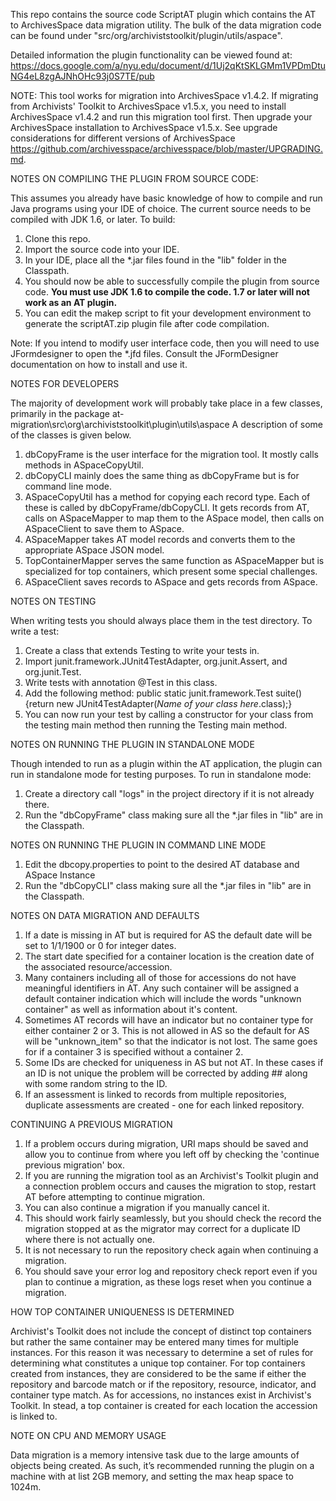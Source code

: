 This repo contains the source code ScriptAT plugin which contains the AT to ArchivesSpace data migration
utility. The bulk of the data migration code can be found under "src/org/archiviststoolkit/plugin/utils/aspace".

Detailed information the plugin functionality can be viewed found at:
https://docs.google.com/a/nyu.edu/document/d/1Uj2qKtSKLGMm1VPDmDtuNG4eL8zgAJNhOHc93j0S7TE/pub

NOTE: This tool works for migration into ArchivesSpace v1.4.2. If migrating from Archivists' Toolkit to ArchivesSpace v1.5.x, you need to install ArchivesSpace v1.4.2 and run this migration tool first.  Then upgrade your ArchivesSpace installation to ArchivesSpace v1.5.x. See upgrade considerations for different versions of ArchivesSpace https://github.com/archivesspace/archivesspace/blob/master/UPGRADING.md.

NOTES ON COMPILING THE PLUGIN FROM SOURCE CODE:

This assumes you already have basic knowledge of how to compile and run Java programs using your
IDE of choice. The current source needs to be compiled with JDK 1.6, or later. To build:

1. Clone this repo.
2. Import the source code into your IDE.
3. In your IDE, place all the *.jar files found in the "lib" folder in the Classpath.
4. You should now be able to successfully compile the plugin from source code. **You must use JDK 1.6 to compile 
   the code. 1.7 or later will not work as an AT plugin.**
5. You can edit the makep script to fit your development environment to generate the scriptAT.zip plugin
   file after code compilation.

Note: If you intend to modify user interface code, then you will need to use JFormdesigner to open
the *.jfd files. Consult the JFormDesigner documentation on how to install and use it.

NOTES FOR DEVELOPERS

The majority of development work will probably take place in a few classes, primarily in the package 
at-migration\src\org\archiviststoolkit\plugin\utils\aspace
A description of some of the classes is given below.

1. dbCopyFrame is the user interface for the migration tool. It mostly calls methods in ASpaceCopyUtil.
2. dbCopyCLI mainly does the same thing as dbCopyFrame but is for command line mode.
3. ASpaceCopyUtil has a method for copying each record type. Each of these is called by dbCopyFrame/dbCopyCLI. It 
   gets records from AT, calls on ASpaceMapper to map them to the ASpace model, then calls on ASpaceClient to save 
   them to ASpace.
4. ASpaceMapper takes AT model records and converts them to the appropriate ASpace JSON model.
5. TopContainerMapper serves the same function as ASpaceMapper but is specialized for top containers, which present 
   some special challenges.
6. ASpaceClient saves records to ASpace and gets records from ASpace.

NOTES ON TESTING

When writing tests you should always place them in the test directory. To write a test:

1. Create a class that extends Testing to write your tests in.
2. Import junit.framework.JUnit4TestAdapter, org.junit.Assert, and org.junit.Test.
3. Write tests with annotation @Test in this class.
4. Add the following method:
   public static junit.framework.Test suite() {return new JUnit4TestAdapter(*Name of your class here*.class);}
5. You can now run your test by calling a constructor for your class from the testing main method then running the 
   Testing main method.

NOTES ON RUNNING THE PLUGIN IN STANDALONE MODE

Though intended to run as a plugin within the AT application, the plugin can run in standalone
mode for testing purposes. To run in standalone mode:

1. Create a directory call "logs" in the project directory if it is not already there.
2. Run the "dbCopyFrame" class making sure all the *.jar files in "lib" are in the Classpath.


NOTES ON RUNNING THE PLUGIN IN COMMAND LINE MODE

1. Edit the dbcopy.properties to point to the desired AT database and ASpace Instance
2. Run the "dbCopyCLI" class making sure all the *.jar files in "lib" are in the Classpath.

NOTES ON DATA MIGRATION AND DEFAULTS

1. If a date is missing in AT but is required for AS the default date will be set to 1/1/1900 or 0 for integer dates.
2. The start date specified for a container location is the creation date of the associated resource/accession.
3. Many containers including all of those for accessions do not have meaningful identifiers in AT. Any such 
container will be assigned a default container indication which will include the words "unknown container" as 
well as information about it's content.
3. Sometimes AT records will have an indicator but no container type for either container 2 or 3. This is not 
allowed in AS so the default for AS will be "unknown_item" so that the indicator is not lost. The same goes for if 
a container 3 is specified without a container 2.
4. Some IDs are checked for uniqueness in AS but not AT. In these cases if an ID is not unique the problem will be 
corrected by adding ## along with some random string to the ID.
5. If an assessment is linked to records from multiple repositories, duplicate assessments are created - one for 
each linked repository.

CONTINUING A PREVIOUS MIGRATION

1. If a problem occurs during migration, URI maps should be saved and allow you to continue from where you left 
off by checking the 'continue previous migration' box.
2. If you are running the migration tool as an Archivist's Toolkit plugin and a connection problem occurs and 
causes the migration to stop, restart AT before attempting to continue migration.
2. You can also continue a migration if you manually cancel it.
3. This should work fairly seamlessly, but you should check the record the migration stopped at as the migrator 
may correct for a duplicate ID where there is not actually one.
4. It is not necessary to run the repository check again when continuing a migration.
5. You should save your error log and repository check report even if you plan to continue a migration, as these 
logs reset when you continue a migration.

HOW TOP CONTAINER UNIQUENESS IS DETERMINED

Archivist's Toolkit does not include the concept of distinct top containers but rather the same container may 
be entered many times for multiple instances. For this reason it was necessary to determine a set of rules for 
determining what constitutes a unique top container. For top containers created from instances, they are considered 
to be the same if either the repository and barcode match or if the repository, resource, indicator, and container type 
match. As for accessions, no instances exist in Archivist's Toolkit. In stead, a top container is created for each 
location the accession is linked to.

NOTE ON CPU AND MEMORY USAGE

Data migration is a memory intensive task due to the large amounts of objects being created.
As such, it’s recommended running the plugin on a machine with at list 2GB memory, and setting
the max heap space to 1024m.
